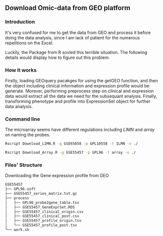 ## Download Omic-data from GEO platform


### Introduction

It's very confused for me to get the data from GEO and process it before doing the data analysis, since I am lack of patient for the numerous repetitions on the Excel.

Luckily, the Package from R sovled this terrible situation. The following details would display how to figure out this problem.


### How it works

Firstly, loading GEOquery pacakges for using the getGEO function, and then the object including clinical information and expression profile would be generate. Morever, performing preprocess step on clinical and expression data would extract all the data we need for the subsequant analysis. Finally, transforming phenotype and profile into ExpressionSet object for further data analysis.



### Command line 

The microarray seems have different regulations including *LIMN* and *array* on naming the probes. 

```bash
Rscript Download_LIMN.R -g GSE65858 -p GPL10558 -t ILMN -o ./

Rscript Download_Array.R -g GSE55457 -p GPL96 -t array -o ./
```

### Files' Structure

Downloading the Gene expression profile from GEO

```bash
GSE55457
├── GPL96.soft
├── GSE55457_series_matrix.txt.gz
├── process
│   ├── GPL96_probe2gene_table.tsv
│   ├── GSE55457_GeneExprSet.RDS
│   ├── GSE55457_clinical_origin.csv
│   ├── GSE55457_clinical_post.csv
│   ├── GSE55457_profile_origin.tsv
│   └── GSE55457_profile_post.tsv
└── work.sh
```
